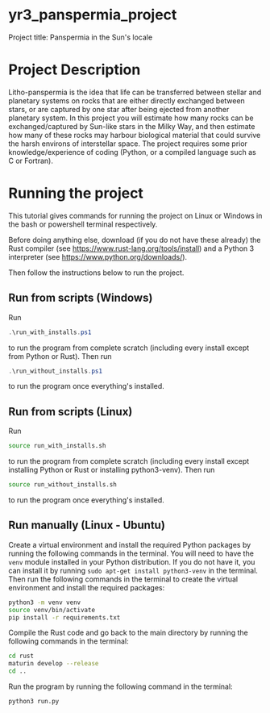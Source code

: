 
# yr3_panspermia_project

Project title: Panspermia in the Sun's locale

# Project Description

Litho-panspermia is the idea that life can be transferred between stellar
and planetary systems on rocks that are either directly exchanged
between stars, or are captured by one star after being ejected from
another planetary system. In this project you will estimate how many
rocks can be exchanged/captured by Sun-like stars in the Milky Way, and
then estimate how many of these rocks may harbour biological material
that could survive the harsh environs of interstellar space. The project
requires some prior knowledge/experience of coding (Python, or a compiled
language such as C or Fortran).

# Running the project 

This tutorial gives commands for running the project on Linux or Windows in the bash or powershell terminal respectively. 

Before doing anything else, download (if you do not have these already) the Rust compiler (see <https://www.rust-lang.org/tools/install>) and a Python 3 interpreter (see <https://www.python.org/downloads/>).

Then follow the instructions below to run the project.

## Run from scripts (Windows)

Run 
    
```powershell
.\run_with_installs.ps1
```

to run the program from complete scratch (including every install except from Python or Rust). Then run

```powershell
.\run_without_installs.ps1
```

to run the program once everything's installed.

## Run from scripts (Linux)

Run 

```bash
source run_with_installs.sh
```

to run the program from complete scratch (including every install except installing Python or Rust or installing python3-venv). Then run

```bash
source run_without_installs.sh
```

to run the program once everything's installed.

## Run manually (Linux - Ubuntu)

Create a virtual environment and install the required Python packages by running the following commands in the terminal. You will need to have the `venv` module installed in your Python distribution. If you do not have it, you can install it by running `sudo apt-get install python3-venv` in the terminal. Then run the following commands in the terminal to create the virtual environment and install the required packages:

```bash
python3 -m venv venv
source venv/bin/activate
pip install -r requirements.txt
```

Compile the Rust code and go back to the main directory by running the following commands in the terminal:

```bash
cd rust
maturin develop --release
cd ..
```

Run the program by running the following command in the terminal:

```bash
python3 run.py
```